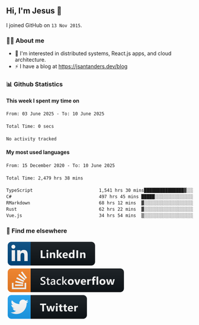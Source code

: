 ## Hi, I'm Jesus 👋

I joined GitHub on `13 Nov 2015`.

<!-- Talking about you -->

### 👨‍💻 About me

- 👦 I'm interested in distributed systems, React.js apps, and cloud architecture.
- ⚡️ I have a blog at <https://jsantanders.dev/blog>

### 📊 Github Statistics

#### This week I spent my time on

<!--START_SECTION:weekly-->

```txt
From: 03 June 2025 - To: 10 June 2025

Total Time: 0 secs

No activity tracked
```

<!--END_SECTION:weekly-->

#### My most used languages

<!--START_SECTION:alltime-->

```txt
From: 15 December 2020 - To: 10 June 2025

Total Time: 2,479 hrs 38 mins

TypeScript                         1,541 hrs 30 mins███████████████▓░░░░░░░░░   62.17 %
C#                                 497 hrs 45 mins █████░░░░░░░░░░░░░░░░░░░░   20.07 %
RMarkdown                          68 hrs 12 mins  ▓░░░░░░░░░░░░░░░░░░░░░░░░   02.75 %
Rust                               62 hrs 22 mins  ▓░░░░░░░░░░░░░░░░░░░░░░░░   02.52 %
Vue.js                             34 hrs 54 mins  ▒░░░░░░░░░░░░░░░░░░░░░░░░   01.41 %
```

<!--END_SECTION:alltime-->

### 📢 Find me elsewhere

<p>
  <a target="_blank" href="https://linkedin.com/in/jsantanders">
    <img src="https://github.com/jsantanders/jsantanders/blob/master/img/linkedin.svg" alt="LinkedIn" style="vertical-align:top; margin:4px">
  </a>
  
  <a target="_blank" href="https://stackoverflow.com/users/7318331/jesus-santander">
    <img src="https://github.com/jsantanders/jsantanders/blob/master/img/stackoverflow.svg" alt="StackOverflow" style="vertical-align:top; margin:4px">
  </a>
  
  <a target="_blank" href="http://twitter.com/jsantanders">
    <img src="https://github.com/jsantanders/jsantanders/blob/master/img/twitter.svg" alt="Twitter" style="vertical-align:top; margin:4px">
  </a>
</p>
